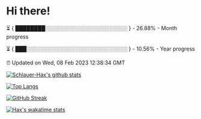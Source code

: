 # Hi there!

⏳ { ████████░░░░░░░░░░░░░░░░░░░░░░ } - 26.88% - Month progress

⏳ { ███░░░░░░░░░░░░░░░░░░░░░░░░░░░ } - 10.56% - Year progress

⏰ Updated on Wed, 08 Feb 2023 12:38:34 GMT


[![Schlauer-Hax's github stats](https://github-readme-stats.vercel.app/api?username=Schlauer-Hax&show_icons=true&theme=dark&count_private=true)](https://github.com/Schlauer-Hax)


[![Top Langs](https://github-readme-stats.vercel.app/api/top-langs/?username=Schlauer-Hax&layout=compact&theme=dark)](https://github.com/Schlauer-Hax?tab=repositories)

[![GitHub Streak](https://streak-stats.demolab.com?user=Schlauer-Hax&theme=dark)](https://git.io/streak-stats)

[![Hax's wakatime stats](https://github-readme-stats.vercel.app/api/wakatime?username=Hax&theme=dark)](https://wakatime.com/@Hax)

